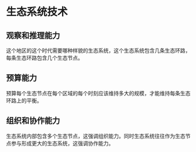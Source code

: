 # 生态系统技术

## 观察和推理能力

这个地区的这个时代需要哪种样貌的生态系统，这个生态系统包含几条生态环路，每条生态环路包含几个生态节点。

## 预算能力

预算每个生态节点在每个区域的每个时刻应该维持多大的规模，才能维持每条生态环路上的平衡。

## 组织和协作能力

生态系统内部包含多个生态节点，这强调组织能力。同时生态系统往往作为生态节点参与形成更大的生态系统，这强调协作能力。

